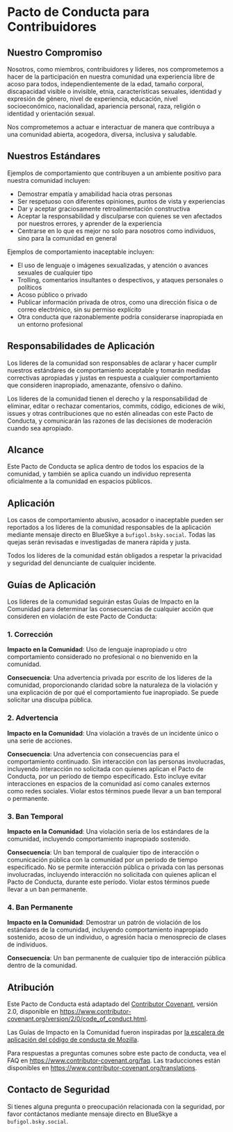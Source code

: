 # Pacto de Conducta para Contribuidores

## Nuestro Compromiso

Nosotros, como miembros, contribuidores y líderes, nos comprometemos a hacer de la participación en nuestra comunidad una experiencia libre de acoso para todos, independientemente de la edad, tamaño corporal, discapacidad visible o invisible, etnia, características sexuales, identidad y expresión de género, nivel de experiencia, educación, nivel socioeconómico, nacionalidad, apariencia personal, raza, religión o identidad y orientación sexual.

Nos comprometemos a actuar e interactuar de manera que contribuya a una comunidad abierta, acogedora, diversa, inclusiva y saludable.

## Nuestros Estándares

Ejemplos de comportamiento que contribuyen a un ambiente positivo para nuestra comunidad incluyen:

* Demostrar empatía y amabilidad hacia otras personas
* Ser respetuoso con diferentes opiniones, puntos de vista y experiencias
* Dar y aceptar graciosamente retroalimentación constructiva
* Aceptar la responsabilidad y disculparse con quienes se ven afectados por nuestros errores, y aprender de la experiencia
* Centrarse en lo que es mejor no solo para nosotros como individuos, sino para la comunidad en general

Ejemplos de comportamiento inaceptable incluyen:

* El uso de lenguaje o imágenes sexualizadas, y atención o avances sexuales de cualquier tipo
* Trolling, comentarios insultantes o despectivos, y ataques personales o políticos
* Acoso público o privado
* Publicar información privada de otros, como una dirección física o de correo electrónico, sin su permiso explícito
* Otra conducta que razonablemente podría considerarse inapropiada en un entorno profesional

## Responsabilidades de Aplicación

Los líderes de la comunidad son responsables de aclarar y hacer cumplir nuestros estándares de comportamiento aceptable y tomarán medidas correctivas apropiadas y justas en respuesta a cualquier comportamiento que consideren inapropiado, amenazante, ofensivo o dañino.

Los líderes de la comunidad tienen el derecho y la responsabilidad de eliminar, editar o rechazar comentarios, commits, código, ediciones de wiki, issues y otras contribuciones que no estén alineadas con este Pacto de Conducta, y comunicarán las razones de las decisiones de moderación cuando sea apropiado.

## Alcance

Este Pacto de Conducta se aplica dentro de todos los espacios de la comunidad, y también se aplica cuando un individuo representa oficialmente a la comunidad en espacios públicos.

## Aplicación

Los casos de comportamiento abusivo, acosador o inaceptable pueden ser reportados a los líderes de la comunidad responsables de la aplicación mediante mensaje directo en BlueSkye a `bufigol.bsky.social`. Todas las quejas serán revisadas e investigadas de manera rápida y justa.

Todos los líderes de la comunidad están obligados a respetar la privacidad y seguridad del denunciante de cualquier incidente.

## Guías de Aplicación

Los líderes de la comunidad seguirán estas Guías de Impacto en la Comunidad para determinar las consecuencias de cualquier acción que consideren en violación de este Pacto de Conducta:

### 1. Corrección

**Impacto en la Comunidad**: Uso de lenguaje inapropiado u otro comportamiento considerado no profesional o no bienvenido en la comunidad.

**Consecuencia**: Una advertencia privada por escrito de los líderes de la comunidad, proporcionando claridad sobre la naturaleza de la violación y una explicación de por qué el comportamiento fue inapropiado. Se puede solicitar una disculpa pública.

### 2. Advertencia

**Impacto en la Comunidad**: Una violación a través de un incidente único o una serie de acciones.

**Consecuencia**: Una advertencia con consecuencias para el comportamiento continuado. Sin interacción con las personas involucradas, incluyendo interacción no solicitada con quienes aplican el Pacto de Conducta, por un período de tiempo especificado. Esto incluye evitar interacciones en espacios de la comunidad así como canales externos como redes sociales. Violar estos términos puede llevar a un ban temporal o permanente.

### 3. Ban Temporal

**Impacto en la Comunidad**: Una violación seria de los estándares de la comunidad, incluyendo comportamiento inapropiado sostenido.

**Consecuencia**: Un ban temporal de cualquier tipo de interacción o comunicación pública con la comunidad por un período de tiempo especificado. No se permite interacción pública o privada con las personas involucradas, incluyendo interacción no solicitada con quienes aplican el Pacto de Conducta, durante este período. Violar estos términos puede llevar a un ban permanente.

### 4. Ban Permanente

**Impacto en la Comunidad**: Demostrar un patrón de violación de los estándares de la comunidad, incluyendo comportamiento inapropiado sostenido, acoso de un individuo, o agresión hacia o menosprecio de clases de individuos.

**Consecuencia**: Un ban permanente de cualquier tipo de interacción pública dentro de la comunidad.

## Atribución

Este Pacto de Conducta está adaptado del [Contributor Covenant][homepage], versión 2.0, disponible en https://www.contributor-covenant.org/version/2/0/code_of_conduct.html.

Las Guías de Impacto en la Comunidad fueron inspiradas por [la escalera de aplicación del código de conducta de Mozilla](https://github.com/mozilla/diversity).

[homepage]: https://www.contributor-covenant.org

Para respuestas a preguntas comunes sobre este pacto de conducta, vea el FAQ en https://www.contributor-covenant.org/faq. Las traducciones están disponibles en https://www.contributor-covenant.org/translations.

## Contacto de Seguridad

Si tienes alguna pregunta o preocupación relacionada con la seguridad, por favor contáctanos mediante mensaje directo en BlueSkye a `bufigol.bsky.social`. 